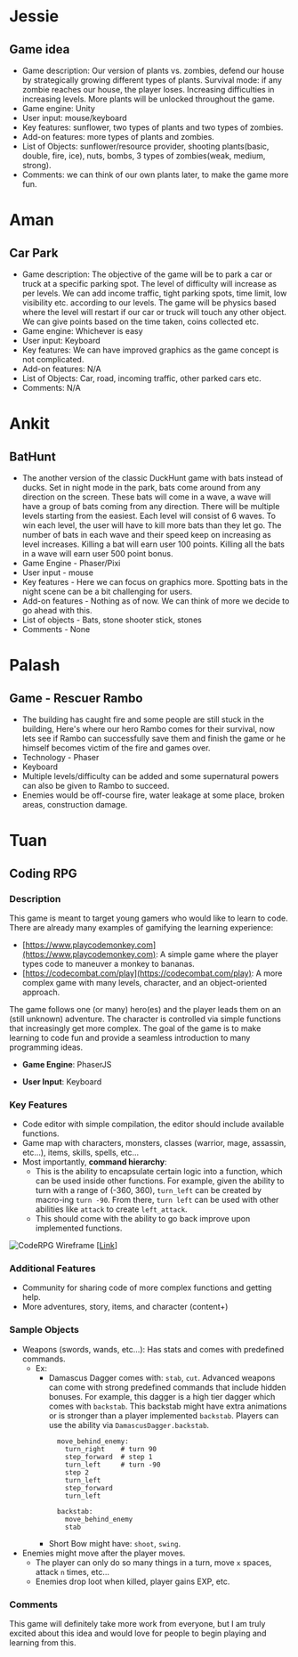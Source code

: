 # Jessie

## Game idea 

* Game description: Our version of plants vs. zombies, defend our house by strategically growing different types of plants. Survival mode: if any zombie reaches our house, the player loses. Increasing difficulties in increasing levels. More plants will be unlocked throughout the game.
* Game engine: Unity
* User input: mouse/keyboard
* Key features: sunflower, two types of plants and two types of zombies.
* Add-on features: more types of plants and zombies.
* List of Objects: sunflower/resource provider, shooting plants(basic, double, fire, ice), nuts, bombs, 3 types of zombies(weak, medium, strong).
* Comments: we can think of our own plants later, to make the game more fun. 

# Aman

## Car Park

* Game description: The objective of the game will be to park a car or truck at a specific parking spot. The level of difficulty will increase as per levels. We can add income traffic, tight parking spots, time limit, low visibility etc. according to our levels. The game will be physics based where the level will restart if our car or truck will touch any other object. We can give points based on the time taken, coins collected etc.
* Game engine: Whichever is easy
* User input: Keyboard
* Key features: We can have improved graphics as the game concept is not complicated.
* Add-on features: N/A
* List of Objects: Car, road, incoming traffic, other parked cars etc.
* Comments: N/A


# Ankit

## BatHunt

* The another version of the classic DuckHunt game with bats instead of ducks. Set in night mode in the park, bats come around from any direction on the screen. These bats will come in a wave, a wave will have a group of bats coming from any direction. There will be multiple levels starting from the easiest. Each level will consist of 6 waves. To win each level, the user will have to kill more bats than they let go. The number of bats in each wave and their speed keep on increasing as level increases. Killing a bat will earn user 100 points. Killing all the bats in a wave will earn user 500 point bonus.
* Game Engine - Phaser/Pixi
* User input - mouse
* Key features - Here we can focus on graphics more. Spotting bats in the night scene can be a bit challenging for users.
* Add-on features - Nothing as of now. We can think of more we decide to go ahead with this.
* List of objects - Bats, stone shooter stick, stones
* Comments - None



# Palash

## Game - Rescuer Rambo
*  The building has caught fire and some people are still stuck in the building, Here's where our hero Rambo comes for their survival, now lets see if Rambo can successfully save them and finish the game or he himself becomes victim of the fire and games over.
*  Technology - Phaser
*  Keyboard
*  Multiple levels/difficulty can be added and some supernatural powers can also be given to Rambo to succeed.
*  Enemies would be off-course fire, water leakage at some place, broken areas, construction damage.

# Tuan

## Coding RPG
### Description
This game is meant to target young gamers who would like to learn to code. There are already many examples of gamifying the learning experience:
- [https://www.playcodemonkey.com](https://www.playcodemonkey.com): A simple game where the player types code to maneuver a monkey to bananas.
- [https://codecombat.com/play](https://codecombat.com/play): A more complex game with many levels, character, and  an object-oriented approach.

The game follows one (or many) hero(es) and the player leads them on an (still unknown) adventure. The character is controlled via simple functions that increasingly get more complex. The goal of the game is to make learning to code fun and provide a seamless introduction to many programming ideas.

- **Game Engine**: PhaserJS

- **User Input**: Keyboard

### Key Features
- Code editor with simple compilation, the editor should include available functions.
- Game map with characters, monsters, classes (warrior, mage, assassin, etc...), items, skills, spells, etc...
- Most importantly, **command hierarchy**:
  - This is the ability to encapsulate certain logic into a function, which can be used inside other functions. For example, given the ability to turn with a range of (-360, 360), `turn_left` can be created by macro-ing `turn -90`. From there, `turn left` can be used with other abilities like `attack` to create `left_attack`.
  - This should come with the ability to go back improve upon implemented functions.

![CodeRPG Wireframe](https://github.com/nguyensjsu/cmpe202-batman/blob/master/wiki/assets/CodeRPG_wireframe_v1.png)
[[Link](https://drive.google.com/file/d/0Bz4DaV2pUn4CYW1mcTRiWW5HdVE/view?usp=sharing)]

### Additional Features
- Community for sharing code of more complex functions and getting help.
- More adventures, story, items, and character (content+)

### Sample Objects
- Weapons (swords, wands, etc...): Has stats and comes with predefined commands.
  - Ex:
    - Damascus Dagger comes with: `stab`, `cut`. Advanced weapons can come with strong predefined commands that include hidden bonuses. For example, this dagger is a high tier dagger which comes with `backstab`. This backstab might have extra animations or is stronger than a player implemented `backstab`. Players can use the ability via `DamascusDagger.backstab`.
      ```
        move_behind_enemy:
          turn_right    # turn 90
          step_forward  # step 1
          turn_left     # turn -90
          step 2
          turn_left
          step_forward
          turn_left

        backstab:
          move_behind_enemy
          stab
      ```
    - Short Bow might have: `shoot`, `swing`.
- Enemies might move after the player moves.
  - The player can only do so many things in a turn, move `x` spaces, attack `n` times, etc...
  - Enemies drop loot when killed, player gains EXP, etc.

### Comments
This game will definitely take more work from everyone, but I am truly excited about this idea and would love for people to begin playing and learning from this.
